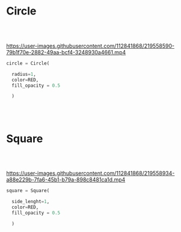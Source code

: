# Circle

<br />
<br />

https://user-images.githubusercontent.com/112841868/219558590-79b1f70e-2882-49aa-bcf4-3248930a4661.mp4

```python
circle = Circle(

  radius=1,
  color=RED,
  fill_opacity = 0.5

  )
```

<br />
<br />

# Square

<br />
<br />


https://user-images.githubusercontent.com/112841868/219558934-a88e229b-7fa6-45b1-b79a-898c8481ca1d.mp4




```python
square = Square(

  side_lenght=1,
  color=RED,
  fill_opacity = 0.5

  )
```
